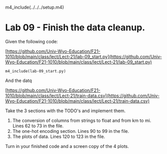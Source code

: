 
m4_include(../../../setup.m4)

# Lab 09 - Finish the data cleanup.

Given the following code:

[https://github.com/Univ-Wyo-Education/F21-1010/blob/main/class/lect/Lect-21/lab-09_start.py](https://github.com/Univ-Wyo-Education/F21-1010/blob/main/class/lect/Lect-21/lab-09_start.py)

```
m4_include(lab-09_start.py)
```

And the datq

[https://github.com/Univ-Wyo-Education/F21-1010/blob/main/class/lect/Lect-21/train-data.csv](https://github.com/Univ-Wyo-Education/F21-1010/blob/main/class/lect/Lect-21/train-data.csv)

Take the 3 sections with the TODO's and implement them.

1. The conversion of columns from strings to float and from km to mi. Lines 62 to 73 in the file.
2. The one-hot encoding section. Lines 90 to 99 in the file.
3. The plots of data. Lines 120 to 123 in the file.

Turn in your finished code and a screen copy of the 4 plots.

